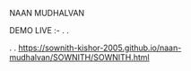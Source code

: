  NAAN MUDHALVAN




DEMO LIVE :-                                                                .
.         

.
. https://sownith-kishor-2005.github.io/naan-mudhalvan/SOWNITH/SOWNITH.html   
                                                                             



